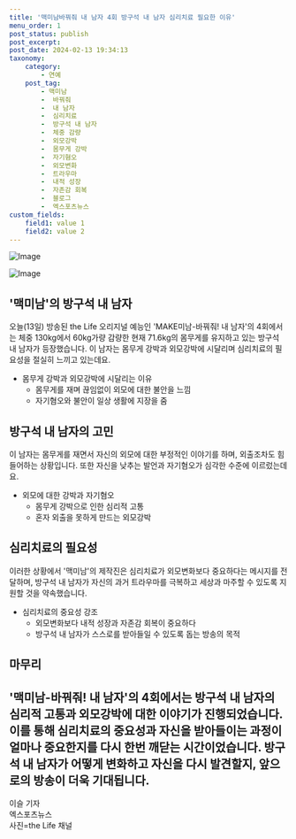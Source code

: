 ```yaml
---
title: '맥미남바꿔줘 내 남자 4회 방구석 내 남자 심리치료 필요한 이유'
menu_order: 1
post_status: publish
post_excerpt: 
post_date: 2024-02-13 19:34:13
taxonomy:
    category:
        - 연예
    post_tag:
        - 맥미남
        -  바꿔줘
        -  내 남자
        -  심리치료
        -  방구석 내 남자
        -  체중 감량
        -  외모강박
        -  몸무게 강박
        -  자기혐오
        -  외모변화
        -  트라우마
        -  내적 성장
        -  자존감 회복
        -  블로그
        -  엑스포츠뉴스
custom_fields:
    field1: value 1
    field2: value 2
---
```


![Image](https://ssl.pstatic.net/mimgnews/image/311/2024/02/13/0001690964_001_20240213125103915.jpg?type=w540)

![Image](https://mimgnews.pstatic.net/image/311/2024/02/13/0001690964_002_20240213125103950.jpg?type=w540)

## '맥미남'의 방구석 내 남자
오늘(13일) 방송된 the Life 오리지널 예능인 'MAKE미남-바꿔줘! 내 남자'의 4회에서는 체중 130kg에서 60kg가량 감량한 현재 71.6kg의 몸무게를 유지하고 있는 방구석 내 남자가 등장했습니다. 이 남자는 몸무게 강박과 외모강박에 시달리며 심리치료의 필요성을 절실히 느끼고 있는데요. 
- 몸무게 강박과 외모강박에 시달리는 이유
  - 몸무게를 재며 끊임없이 외모에 대한 불안을 느낌
  - 자기혐오와 불안이 일상 생활에 지장을 줌
## 방구석 내 남자의 고민
이 남자는 몸무게를 재면서 자신의 외모에 대한 부정적인 이야기를 하며, 외출조차도 힘들어하는 상황입니다. 또한 자신을 낮추는 발언과 자기혐오가 심각한 수준에 이르렀는데요. 
- 외모에 대한 강박과 자기혐오
  - 몸무게 강박으로 인한 심리적 고통
  - 혼자 외출을 못하게 만드는 외모강박
## 심리치료의 필요성
이러한 상황에서 '맥미남'의 제작진은 심리치료가 외모변화보다 중요하다는 메시지를 전달하며, 방구석 내 남자가 자신의 과거 트라우마를 극복하고 세상과 마주할 수 있도록 지원할 것을 약속했습니다.
- 심리치료의 중요성 강조
  - 외모변화보다 내적 성장과 자존감 회복이 중요하다
  - 방구석 내 남자가 스스로를 받아들일 수 있도록 돕는 방송의 목적
## 마무리
'맥미남-바꿔줘! 내 남자'의 4회에서는 방구석 내 남자의 심리적 고통과 외모강박에 대한 이야기가 진행되었습니다. 이를 통해 심리치료의 중요성과 자신을 받아들이는 과정이 얼마나 중요한지를 다시 한번 깨닫는 시간이었습니다. 방구석 내 남자가 어떻게 변화하고 자신을 다시 발견할지, 앞으로의 방송이 더욱 기대됩니다. 
---
이슬 기자  
엑스포츠뉴스  
사진=the Life 채널
